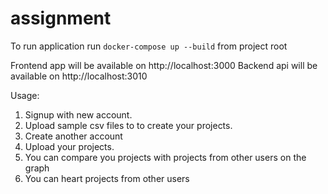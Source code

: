 # assignment

To run application run `docker-compose up --build` from project root

Frontend app will be available on http://localhost:3000
Backend api will be available on http://localhost:3010

Usage:

1. Signup with new account.
2. Upload sample csv files to to create your projects.
3. Create another account
4. Upload your projects.
5. You can compare you projects with projects from other users on the graph
6. You can heart projects from other users
